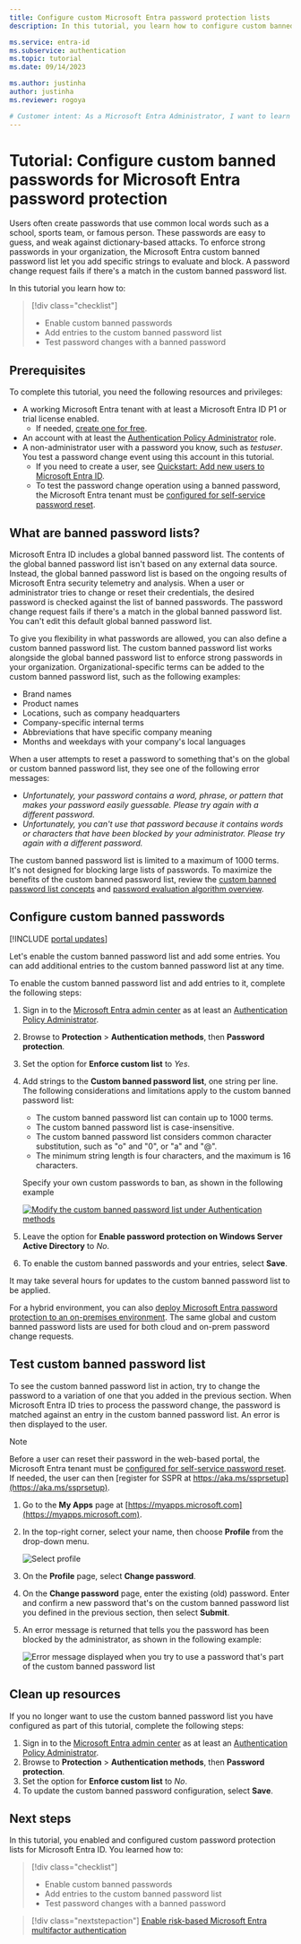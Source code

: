 ```yaml
---
title: Configure custom Microsoft Entra password protection lists
description: In this tutorial, you learn how to configure custom banned password protection lists for Microsoft Entra ID to restrict common words in your environment.

ms.service: entra-id
ms.subservice: authentication
ms.topic: tutorial
ms.date: 09/14/2023

ms.author: justinha
author: justinha
ms.reviewer: rogoya

# Customer intent: As a Microsoft Entra Administrator, I want to learn how to configure custom banned passwords to prevent users in my organization from using common insecure passwords.
---
```

# Tutorial: Configure custom banned passwords for Microsoft Entra password protection

Users often create passwords that use common local words such as a school, sports team, or famous person. These passwords are easy to guess, and weak against dictionary-based attacks. To enforce strong passwords in your organization, the Microsoft Entra custom banned password list let you add specific strings to evaluate and block. A password change request fails if there's a match in the custom banned password list.

In this tutorial you learn how to:

> [!div class="checklist"]
> * Enable custom banned passwords
> * Add entries to the custom banned password list
> * Test password changes with a banned password

## Prerequisites

To complete this tutorial, you need the following resources and privileges:

* A working Microsoft Entra tenant with at least a Microsoft Entra ID P1 or trial license enabled.
    * If needed, [create one for free](https://azure.microsoft.com/free/?WT.mc_id=A261C142F).
* An account with at least the [Authentication Policy Administrator](~/identity/role-based-access-control/permissions-reference.md#authentication-policy-administrator) role.
* A non-administrator user with a password you know, such as *testuser*. You test a password change event using this account in this tutorial.
    * If you need to create a user, see [Quickstart: Add new users to Microsoft Entra ID](~/fundamentals/add-users.md).
    * To test the password change operation using a banned password, the Microsoft Entra tenant must be [configured for self-service password reset](tutorial-enable-sspr.md).

## What are banned password lists?

Microsoft Entra ID includes a global banned password list. The contents of the global banned password list isn't based on any external data source. Instead, the global banned password list is based on the ongoing results of Microsoft Entra security telemetry and analysis. When a user or administrator tries to change or reset their credentials, the desired password is checked against the list of banned passwords. The password change request fails if there's a match in the global banned password list. You can't edit this default global banned password list.

To give you flexibility in what passwords are allowed, you can also define a custom banned password list. The custom banned password list works alongside the global banned password list to enforce strong passwords in your organization. Organizational-specific terms can be added to the custom banned password list, such as the following examples:

* Brand names
* Product names
* Locations, such as company headquarters
* Company-specific internal terms
* Abbreviations that have specific company meaning
* Months and weekdays with your company's local languages

When a user attempts to reset a password to something that's on the global or custom banned password list, they see one of the following error messages:

* *Unfortunately, your password contains a word, phrase, or pattern that makes your password easily guessable. Please try again with a different password.*
* *Unfortunately, you can't use that password because it contains words or characters that have been blocked by your administrator. Please try again with a different password.*

The custom banned password list is limited to a maximum of 1000 terms. It's not designed for blocking large lists of passwords. To maximize the benefits of the custom banned password list, review the [custom banned password list concepts](concept-password-ban-bad.md#custom-banned-password-list) and [password evaluation algorithm overview](concept-password-ban-bad.md#how-are-passwords-evaluated).

## Configure custom banned passwords

[!INCLUDE [portal updates](~/includes/portal-update.md)]

Let's enable the custom banned password list and add some entries. You can add additional entries to the custom banned password list at any time.

To enable the custom banned password list and add entries to it, complete the following steps:

1. Sign in to the [Microsoft Entra admin center](https://entra.microsoft.com) as at least an [Authentication Policy Administrator](~/identity/role-based-access-control/permissions-reference.md#authentication-policy-administrator).
1. Browse to **Protection** > **Authentication methods**, then **Password protection**.
1. Set the option for **Enforce custom list** to *Yes*.
1. Add strings to the **Custom banned password list**, one string per line. The following considerations and limitations apply to the custom banned password list:

    * The custom banned password list can contain up to 1000 terms.
    * The custom banned password list is case-insensitive.
    * The custom banned password list considers common character substitution, such as "o" and "0", or "a" and "\@".
    * The minimum string length is four characters, and the maximum is 16 characters.

    Specify your own custom passwords to ban, as shown in the following example

    [ ![Modify the custom banned password list under Authentication methods](media/tutorial-configure-custom-password-protection/enable-configure-custom-banned-passwords-cropped.png) ](media/tutorial-configure-custom-password-protection/enable-configure-custom-banned-passwords.png#lightbox)

1. Leave the option for **Enable password protection on Windows Server Active Directory** to *No*.
1. To enable the custom banned passwords and your entries, select **Save**.

It may take several hours for updates to the custom banned password list to be applied.

For a hybrid environment, you can also [deploy Microsoft Entra password protection to an on-premises environment](howto-password-ban-bad-on-premises-deploy.md). The same global and custom banned password lists are used for both cloud and on-prem password change requests.

## Test custom banned password list

To see the custom banned password list in action, try to change the password to a variation of one that you added in the previous section. When Microsoft Entra ID tries to process the password change, the password is matched against an entry in the custom banned password list. An error is then displayed to the user.

> [!NOTE]
> Before a user can reset their password in the web-based portal, the Microsoft Entra tenant must be [configured for self-service password reset](tutorial-enable-sspr.md). If needed, the user can then [register for SSPR at https://aka.ms/ssprsetup](https://aka.ms/ssprsetup).

1. Go to the **My Apps** page at [https://myapps.microsoft.com](https://myapps.microsoft.com).
1. In the top-right corner, select your name, then choose **Profile** from the drop-down menu.

    ![Select profile](media/tutorial-configure-custom-password-protection/myapps-profile.png)

1. On the **Profile** page, select **Change password**.
1. On the **Change password** page, enter the existing (old) password. Enter and confirm a new password that's on the custom banned password list you defined in the previous section, then select **Submit**.
1. An error message is returned that tells you the password has been blocked by the administrator, as shown in the following example:

    ![Error message displayed when you try to use a password that's part of the custom banned password list](media/tutorial-configure-custom-password-protection/password-change-error.png)

## Clean up resources

If you no longer want to use the custom banned password list you have configured as part of this tutorial, complete the following steps:

1. Sign in to the [Microsoft Entra admin center](https://entra.microsoft.com) as at least an [Authentication Policy Administrator](~/identity/role-based-access-control/permissions-reference.md#authentication-policy-administrator).
1. Browse to **Protection** > **Authentication methods**, then **Password protection**.
1. Set the option for **Enforce custom list** to *No*.
1. To update the custom banned password configuration, select **Save**.

## Next steps

In this tutorial, you enabled and configured custom password protection lists for Microsoft Entra ID. You learned how to:

> [!div class="checklist"]
> * Enable custom banned passwords
> * Add entries to the custom banned password list
> * Test password changes with a banned password

> [!div class="nextstepaction"]
> [Enable risk-based Microsoft Entra multifactor authentication](./tutorial-enable-azure-mfa.md)
